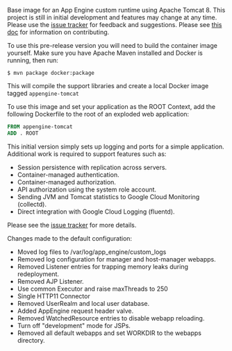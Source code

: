 Base image for an App Engine custom runtime using Apache Tomcat 8.
This project is still in initial development and features may change at any time.
Please use the [issue tracker](https://github.com/GoogleCloudPlatform/appengine-container-tomcat/issues)
for feedback and suggestions. Please see [this doc](CONTRIBUTING.md) for information on contributing.

To use this pre-release version you will need to build the container image yourself. Make sure
you have Apache Maven installed and Docker is running, then run:

```
$ mvn package docker:package
```

This will compile the support libraries and create a local Docker image tagged `appengine-tomcat`

To use this image and set your application as the ROOT Context, add the following Dockerfile
to the root of an exploded web application:

```Dockerfile
FROM appengine-tomcat
ADD . ROOT
```

This initial version simply sets up logging and ports for a simple application. Additional work
is required to support features such as:

 * Session persistence with replication across servers.
 * Container-managed authentication.
 * Container-managed authorization.
 * API authorization using the system role account.
 * Sending JVM and Tomcat statistics to Google Cloud Monitoring (collectd).
 * Direct integration with Google Cloud Logging (fluentd).

Please see the [issue tracker](https://github.com/GoogleCloudPlatform/appengine-container-tomcat/issues) for more details.

Changes made to the default configuration:

 * Moved log files to /var/log/app_engine/custom_logs
 * Removed log configuration for manager and host-manager webapps.
 * Removed Listener entries for trapping memory leaks during redeployment.
 * Removed AJP Listener.
 * Use common Executor and raise maxThreads to 250
 * Single HTTP11 Connector
 * Removed UserRealm and local user database.
 * Added AppEngine request header valve.
 * Removed WatchedResource entries to disable webapp reloading.
 * Turn off "development" mode for JSPs.
 * Removed all default webapps and set WORKDIR to the webapps directory.
